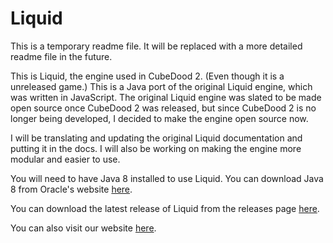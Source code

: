 # Liquid

This is a temporary readme file. It will be replaced with a more detailed readme file in the future.

This is Liquid, the engine used in CubeDood 2. (Even though it is a unreleased game.) This is a Java
port of the original Liquid engine, which was written in JavaScript. The original Liquid engine was
slated to be made open source once CubeDood 2 was released, but since CubeDood 2 is no longer being
developed, I decided to make the engine open source now.

I will be translating and updating the original Liquid documentation and putting it in the docs. I
will also be working on making the engine more modular and easier to use.  

You will need to have Java 8 installed to use Liquid. You can download Java 8 from Oracle's website
[here](https://www.oracle.com/technetwork/java/javase/downloads/jdk8-downloads-2133151.html).

You can download the latest release of Liquid from the releases page [here](https://github.com/colack/Liquid/releases).

You can also visit our website [here](https://watermelonkatana.com/projects/liquid).
